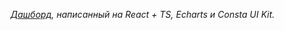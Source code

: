 _[Дашборд](https://gazprom-neft-bi.onrender.com/), написанный на React + TS, Echarts и Consta UI Kit._
